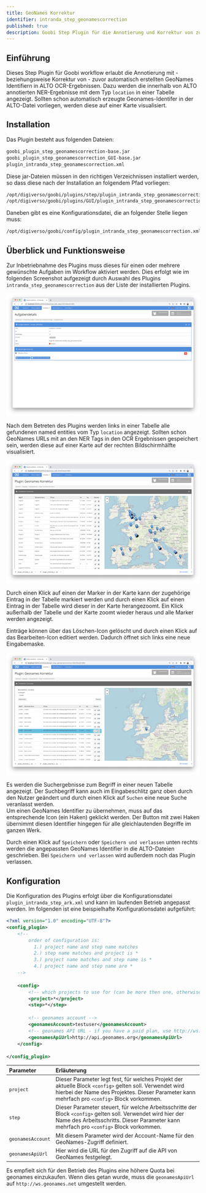 ```yaml
---
title: GeoNames Korrektur
identifier: intranda_step_geonamescorrection
published: true
description: Goobi Step Plugin für die Annotierung und Korrektur von zuvor erstellten GeoNames Identifiern in ALTO OCR-Ergebnissen
---
```

## Einführung
Dieses Step Plugin für Goobi workflow erlaubt die Annotierung mit - beziehungsweise Korrektur von - zuvor automatisch erstellten GeoNames Identifiern in ALTO OCR-Ergebnissen. Dazu werden die innerhalb von ALTO annotierten NER-Ergebnisse mit dem Typ `location` in einer Tabelle angezeigt. Sollten schon automatisch erzeugte Geonames-Identifer in der ALTO-Datei vorliegen, werden diese auf einer Karte visualisiert.


## Installation
Das Plugin besteht aus folgenden Dateien:

```bash
goobi_plugin_step_geonamescorrection-base.jar
goobi_plugin_step_geonamescorrection_GUI-base.jar
plugin_intranda_step_geonamescorrection.xml
```

Diese jar-Dateien müssen in den richtigen Verzeichnissen installiert werden, so dass diese nach der Installation an folgendem Pfad vorliegen:

```bash
/opt/digiverso/goobi/plugins/step/plugin_intranda_step_geonamescorrection-base.jar
/opt/digiverso/goobi/plugins/GUI/plugin_intranda_step_geonamescorrection-gui.jar
```

Daneben gibt es eine Konfigurationsdatei, die an folgender Stelle liegen muss:

```bash
/opt/digiverso/goobi/config/plugin_intranda_step_geonamescorrection.xml
```


## Überblick und Funktionsweise
Zur Inbetriebnahme des Plugins muss dieses für einen oder mehrere gewünschte Aufgaben im Workflow aktiviert werden. Dies erfolgt wie im folgenden Screenshot aufgezeigt durch Auswahl des Plugins `intranda_step_geonamescorrection` aus der Liste der installierten Plugins.

![Integration des Plugins in den Workflow](screen3_de.png)

Nach dem Betreten des Plugins werden links in einer Tabelle alle gefundenen named entities vom Typ `location` angezeigt. Sollten schon GeoNames URLs mit an den NER Tags in den OCR Ergebnissen gespeichert sein, werden diese auf einer Karte auf der rechten Bildschirmhälfte visualisiert.

![Anzeige der vorhandenen Koordinaten](screen2_de.png)

Durch einen Klick auf einen der Marker in der Karte kann der zugehörige Eintrag in der Tabelle markiert werden und durch einen Klick auf einen Eintrag in der Tabelle wird dieser in der Karte herangezoomt. Ein Klick außerhalb der Tabelle und der Karte zoomt wieder heraus und alle Marker werden angezeigt.

Einträge können über das Löschen-Icon gelöscht und durch einen Klick auf das Bearbeiten-Icon editiert werden. Dadurch öffnet sich links eine neue Eingabemaske.

![Bearbeitung von Datensätzen](screen1_de.png)

Es werden die Suchergebnisse zum Begriff in einer neuen Tabelle angezeigt. Der Suchbegriff kann auch im Eingabeschlitz ganz oben durch den Nutzer geändert und durch einen Klick auf `Suchen` eine neue Suche veranlasst werden.  
Um einen GeoNames Identifier zu übernehmen, muss auf das entsprechende Icon (ein Haken) geklickt werden. Der Button mit zwei Haken übernimmt diesen Identifier hingegen für alle gleichlautenden Begriffe im ganzen Werk.

Durch einen Klick auf `Speichern` oder `Speichern und verlassen` unten rechts werden die angepassten GeoNames Identifier in die ALTO-Dateien geschrieben. Bei `Speichern und verlassen` wird außerdem noch das Plugin verlassen.


## Konfiguration
Die Konfiguration des Plugins erfolgt über die Konfigurationsdatei `plugin_intranda_step_ark.xml` und kann im laufenden Betrieb angepasst werden. Im folgenden ist eine beispielhafte Konfigurationsdatei aufgeführt:

```xml
<?xml version="1.0" encoding="UTF-8"?>
<config_plugin>
    <!--
        order of configuration is:
          1.) project name and step name matches
          2.) step name matches and project is *
          3.) project name matches and step name is *
          4.) project name and step name are *
	-->

    <config>
        <!-- which projects to use for (can be more then one, otherwise use *) -->
        <project>*</project>
        <step>*</step>

        <!-- geonames account -->
        <geonamesAccount>testuser</geonamesAccount>
        <!-- geonames API URL - if you have a paid plan, use http://ws.geonames.net here -->
        <geonamesApiUrl>http://api.geonames.org</geonamesApiUrl>
    </config>

</config_plugin>
```

| Parameter | Erläuterung |
| :--- | :--- |
| `project` | Dieser Parameter legt fest, für welches Projekt der aktuelle Block `<config>` gelten soll. Verwendet wird hierbei der Name des Projektes. Dieser Parameter kann mehrfach pro `<config>` Block vorkommen. |
| `step` | Dieser Parameter steuert, für welche Arbeitsschritte der Block `<config>` gelten soll. Verwendet wird hier der Name des Arbeitsschritts. Dieser Parameter kann mehrfach pro `<config>` Block vorkommen. |
| `geonamesAccount` | Mit diesem Parameter wird der Account-Name für den GeoNames-Zugriff definiert.  |
| `geonamesApiUrl` | Hier wird die URL für den Zugriff auf die API von GeoNames festgelegt.  |

Es empfielt sich für den Betrieb des Plugins eine höhere Quota bei geonames einzukaufen. Wenn dies getan wurde, muss die `geonamesApiUrl` auf  `http://ws.geonames.net` umgestellt werden.
